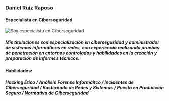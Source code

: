 ### Daniel Ruiz Raposo
#### Especialista en Ciberseguridad
![Soy especialista en Ciberseguridad](https://github.com/raghavk16/raghavk16/blob/master/coderman.gif?raw=true)

##### Mis titulaciones son especialización en ciberseguridad y administrador de sistemas informáticos en redes, con experiencía realizando pruebas de penetración en entornos controlados y habilidades en la creación y preparación de informes técnicos.

#### Habilidades:
##### Hacking Ético / Análisis Forense Informáitco / Incidentes de Ciberseguridad / Bastionado de Redes y Sistemas / Puesta en Producción Segura / Normativa de Ciberseguridad
